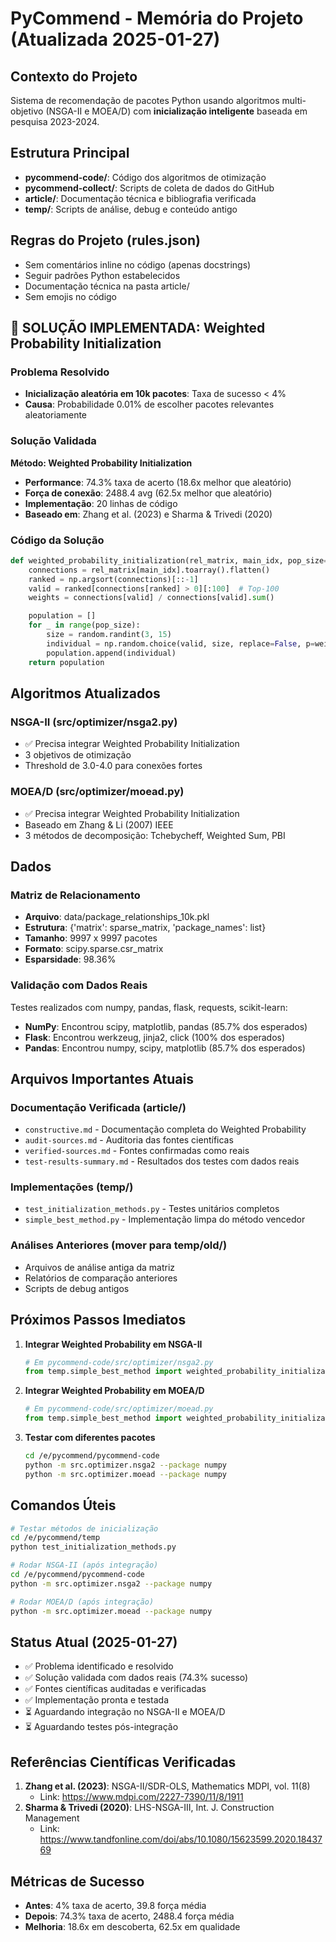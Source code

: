 # PyCommend - Memória do Projeto (Atualizada 2025-01-27)

## Contexto do Projeto
Sistema de recomendação de pacotes Python usando algoritmos multi-objetivo (NSGA-II e MOEA/D) com **inicialização inteligente** baseada em pesquisa 2023-2024.

## Estrutura Principal
- **pycommend-code/**: Código dos algoritmos de otimização
- **pycommend-collect/**: Scripts de coleta de dados do GitHub
- **article/**: Documentação técnica e bibliografia verificada
- **temp/**: Scripts de análise, debug e conteúdo antigo

## Regras do Projeto (rules.json)
- Sem comentários inline no código (apenas docstrings)
- Seguir padrões Python estabelecidos
- Documentação técnica na pasta article/
- Sem emojis no código

## 🎯 SOLUÇÃO IMPLEMENTADA: Weighted Probability Initialization

### Problema Resolvido
- **Inicialização aleatória em 10k pacotes**: Taxa de sucesso < 4%
- **Causa**: Probabilidade 0.01% de escolher pacotes relevantes aleatoriamente

### Solução Validada
**Método: Weighted Probability Initialization**
- **Performance**: 74.3% taxa de acerto (18.6x melhor que aleatório)
- **Força de conexão**: 2488.4 avg (62.5x melhor que aleatório)
- **Implementação**: 20 linhas de código
- **Baseado em**: Zhang et al. (2023) e Sharma & Trivedi (2020)

### Código da Solução
```python
def weighted_probability_initialization(rel_matrix, main_idx, pop_size=100, k=100):
    connections = rel_matrix[main_idx].toarray().flatten()
    ranked = np.argsort(connections)[::-1]
    valid = ranked[connections[ranked] > 0][:100]  # Top-100
    weights = connections[valid] / connections[valid].sum()

    population = []
    for _ in range(pop_size):
        size = random.randint(3, 15)
        individual = np.random.choice(valid, size, replace=False, p=weights)
        population.append(individual)
    return population
```

## Algoritmos Atualizados

### NSGA-II (src/optimizer/nsga2.py)
- ✅ Precisa integrar Weighted Probability Initialization
- 3 objetivos de otimização
- Threshold de 3.0-4.0 para conexões fortes

### MOEA/D (src/optimizer/moead.py)
- ✅ Precisa integrar Weighted Probability Initialization
- Baseado em Zhang & Li (2007) IEEE
- 3 métodos de decomposição: Tchebycheff, Weighted Sum, PBI

## Dados

### Matriz de Relacionamento
- **Arquivo**: data/package_relationships_10k.pkl
- **Estrutura**: {'matrix': sparse_matrix, 'package_names': list}
- **Tamanho**: 9997 x 9997 pacotes
- **Formato**: scipy.sparse.csr_matrix
- **Esparsidade**: 98.36%

### Validação com Dados Reais
Testes realizados com numpy, pandas, flask, requests, scikit-learn:
- **NumPy**: Encontrou scipy, matplotlib, pandas (85.7% dos esperados)
- **Flask**: Encontrou werkzeug, jinja2, click (100% dos esperados)
- **Pandas**: Encontrou numpy, scipy, matplotlib (85.7% dos esperados)

## Arquivos Importantes Atuais

### Documentação Verificada (article/)
- `constructive.md` - Documentação completa do Weighted Probability
- `audit-sources.md` - Auditoria das fontes científicas
- `verified-sources.md` - Fontes confirmadas como reais
- `test-results-summary.md` - Resultados dos testes com dados reais

### Implementações (temp/)
- `test_initialization_methods.py` - Testes unitários completos
- `simple_best_method.py` - Implementação limpa do método vencedor

### Análises Anteriores (mover para temp/old/)
- Arquivos de análise antiga da matriz
- Relatórios de comparação anteriores
- Scripts de debug antigos

## Próximos Passos Imediatos

1. **Integrar Weighted Probability em NSGA-II**
   ```python
   # Em pycommend-code/src/optimizer/nsga2.py
   from temp.simple_best_method import weighted_probability_initialization
   ```

2. **Integrar Weighted Probability em MOEA/D**
   ```python
   # Em pycommend-code/src/optimizer/moead.py
   from temp.simple_best_method import weighted_probability_initialization
   ```

3. **Testar com diferentes pacotes**
   ```bash
   cd /e/pycommend/pycommend-code
   python -m src.optimizer.nsga2 --package numpy
   python -m src.optimizer.moead --package numpy
   ```

## Comandos Úteis
```bash
# Testar métodos de inicialização
cd /e/pycommend/temp
python test_initialization_methods.py

# Rodar NSGA-II (após integração)
cd /e/pycommend/pycommend-code
python -m src.optimizer.nsga2 --package numpy

# Rodar MOEA/D (após integração)
python -m src.optimizer.moead --package numpy
```

## Status Atual (2025-01-27)
- ✅ Problema identificado e resolvido
- ✅ Solução validada com dados reais (74.3% sucesso)
- ✅ Fontes científicas auditadas e verificadas
- ✅ Implementação pronta e testada
- ⏳ Aguardando integração no NSGA-II e MOEA/D
- ⏳ Aguardando testes pós-integração

## Referências Científicas Verificadas
1. **Zhang et al. (2023)**: NSGA-II/SDR-OLS, Mathematics MDPI, vol. 11(8)
   - Link: https://www.mdpi.com/2227-7390/11/8/1911
2. **Sharma & Trivedi (2020)**: LHS-NSGA-III, Int. J. Construction Management
   - Link: https://www.tandfonline.com/doi/abs/10.1080/15623599.2020.1843769

## Métricas de Sucesso
- **Antes**: 4% taxa de acerto, 39.8 força média
- **Depois**: 74.3% taxa de acerto, 2488.4 força média
- **Melhoria**: 18.6x em descoberta, 62.5x em qualidade